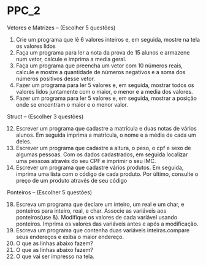 # PPC_2
Vetores e Matrizes – (Escolher 5 questões) 
1. Crie um programa que lê 6 valores inteiros e, em seguida, mostre na tela os valores lidos 
2. Faça um programa para ler a nota da prova de 15 alunos e armazene num vetor, calcule e imprima a media geral.
3. Faça um programa que preencha um vetor com 10 números reais, calcule e mostre a quantidade de números negativos e a soma dos números positivos desse vetor. 
4. Fazer um programa para ler 5 valores e, em seguida, mostrar todos os valores lidos juntamente com o maior, o menor e a media dos valores. 
5. Fazer um programa para ler 5 valores e, em seguida, mostrar a posição onde se encontram o maior e o menor valor.


Struct – (Escolher 3 questões)

12. Escrever um programa que cadastre a matrícula e duas notas de vários alunos. Em seguida imprima a matrícula, o nome e a média de cada um deles. 
13. Escrever um programa que cadastre a altura, o peso, o cpf e sexo de algumas pessoas. Com os dados cadastrados, em seguida localizar uma pessoas através do seu CPF e imprimir o seu IMC. 
14. Escrever um programa que cadastre vários produtos. Em seguida, imprima uma lista com o código de cada produto. Por último, consulte o preço de um produto através de seu código 

Ponteiros – (Escolher 5 questões) 

18. Escreva um programa que declare um inteiro, um real e um char, e ponteiros para inteiro, real, e char. Associe as variáveis aos ponteiros(use &). Modifique os valores de cada variável usando ponteiros. Imprima os valores das variáveis antes e após a modificação. 
19. Escreva um programa que contenha duas variáveis inteiras.compare seus endereços e exiba o maior endereço. 
23.  O que as linhas abaixo fazem? 
24. O que as linhas abaixo fazem? 
25. O que vai ser impresso na tela.
